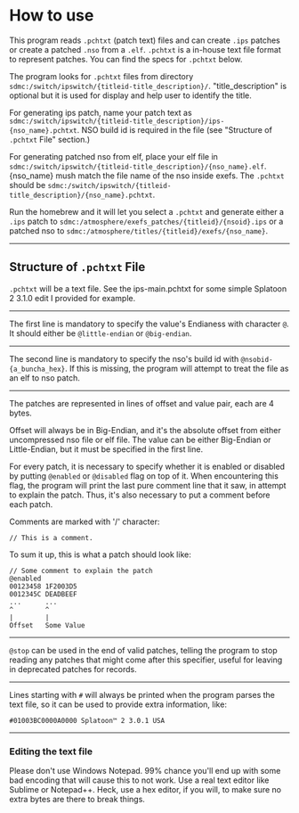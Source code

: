 # How to use

This program reads `.pchtxt` (patch text) files and can create `.ips` patches or create a patched `.nso` from a `.elf`. `.pchtxt` is a in-house text file format to represent patches. You can find the specs for `.pchtxt` below.

The program looks for `.pchtxt` files from directory `sdmc:/switch/ipswitch/{titleid-title_description}/`. "title_description" is optional but it is used for display and help user to identify the title.

For generating ips patch, name your patch text as `sdmc:/switch/ipswitch/{titleid-title_description}/ips-{nso_name}.pchtxt`. NSO build id is required in the file (see "Structure of `.pchtxt` File" section.)

For generating patched nso from elf, place your elf file in `sdmc:/switch/ipswitch/{titleid-title_description}/{nso_name}.elf`. {nso_name} mush match the file name of the nso inside exefs. The `.pchtxt` should be `sdmc:/switch/ipswitch/{titleid-title_description}/{nso_name}.pchtxt`. 

Run the homebrew and it will let you select a `.pchtxt` and generate either a `.ips` patch to `sdmc:/atmosphere/exefs_patches/{titleid}/{nsoid}.ips` or a patched nso to `sdmc:/atmosphere/titles/{titleid}/exefs/{nso_name}`.

---
## Structure of `.pchtxt` File
`.pchtxt` will be a text file. See the ips-main.pchtxt for some simple Splatoon 2 3.1.0 edit I provided for example.

---
The first line is mandatory to specify the value's Endianess with character `@`. It should either be `@little-endian` or `@big-endian`.

---
The second line is mandatory to specify the nso's build id with `@nsobid-{a_buncha_hex}`. If this is missing, the program will attempt to treat the file as an elf to nso patch.

---
The patches are represented in lines of offset and value pair, each are 4 bytes. 

Offset will always be in Big-Endian, and it's the absolute offset from either uncompressed nso file or elf file. The value can be either Big-Endian or Little-Endian, but it must be specified in the first line.

For every patch, it is necessary to specify whether it is enabled or disabled by putting `@enabled` or `@disabled` flag on top of it. When encountering this flag, the program will print the last pure comment line that it saw, in attempt to explain the patch. Thus, it's also necessary to put a comment before each patch.

Comments are marked with '/' character:

```// This is a comment.```

To sum it up, this is what a patch should look like:

```
// Some comment to explain the patch
@enabled
00123458 1F2003D5
0012345C DEADBEEF
...      ...
^        ^
|        |
Offset   Some Value
```

---
`@stop` can be used in the end of valid patches, telling the program to stop reading any patches that might come after this specifier, useful for leaving in deprecated patches for records.

---
Lines starting with `#` will always be printed when the program parses the text file, so it can be used to provide extra information, like:

```#01003BC0000A0000 Splatoon™ 2 3.0.1 USA```

---
### Editing the text file
Please don't use Windows Notepad. 99% chance you'll end up with some bad encoding that will cause this to not work. Use a real text editor like Sublime or Notepad++. Heck, use a hex editor, if you will, to make sure no extra bytes are there to break things.
